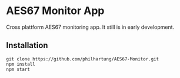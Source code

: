# AES67 Monitor App
Cross plattform AES67 monitoring app. It still is in early development.

## Installation
```
git clone https://github.com/philhartung/AES67-Monitor.git
npm install
npm start
```
